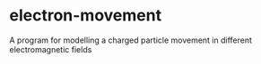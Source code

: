 electron-movement
=================

A program for modelling a charged particle movement in different electromagnetic fields
